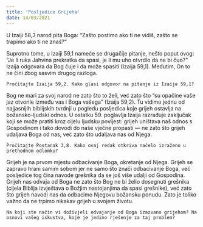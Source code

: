 ```yaml
---
title: 'Posljedice Grijeha'
date: 14/03/2021
---
```


U Izaiji 58,3 narod pita Boga: “Zašto postimo ako ti ne vidiš, zašto se trapimo ako ti ne znaš?“

Suprotno tome, u Izaiji 59,1 nameće se drugačije pitanje, nešto poput ovog: “Je li ruka Jahvina prekratka da spasi, je li mu uho otvrdlo da ne bi čuo?” Izaija odgovara da Bog čuje i da može spasiti (Izaija 59,1). Međutim, On to ne čini zbog sasvim drugog razloga.

`Pročitajte Izaija 59,2. Kako glasi odgovor na pitanje iz Izaije 59,1?`

Bog ne mari za svoj narod ne zato što to želi, već zato što “su opačine vaše jaz otvorile između vas i Boga vašega” (Izaija 59,2). Tu vidimo jednu od najjasnijih biblijskih tvrdnji u pogledu posljedica koje grijeh ostavlja na božansko-ljudski odnos. U ostatku 59. poglavlja Izaija razrađuje zaključak koji se može pratiti kroz cijelu ljudsku povijest: grijeh uništava naš odnos s Gospodinom i tako dovodi do naše vječne propasti — ne zato što grijeh udaljava Boga od nas, već zato što udaljava nas od Njega.

`Pročitajte Postanak 3,8. Kako ovaj redak otkriva načelo izraženo u prethodnom odlomku?`

Grijeh je na prvom mjestu odbacivanje Boga, okretanje od Njega. Grijeh se zapravo hrani samim sobom jer ne samo što znači odbacivanje Boga, već posljedice tog čina navode grešnika da se još više udalji od Gospodina. Grijeh nas odvaja od Boga ne zato što Bog ne bi želio dosegnuti grešnika (cijela Biblija izvještava o Božjim nastojanjima da spasi grešnike), već zato što grijeh navodi nas da odbacimo Njegovu božansku ponudu. Zato je toliko važno da ne trpimo nikakav grijeh u svojem životu.

`Na koji ste način vi doživjeli odvajanje od Boga izazvano grijehom? Na osnovi vašeg iskustva, koje je jedino rješenje za taj problem?`